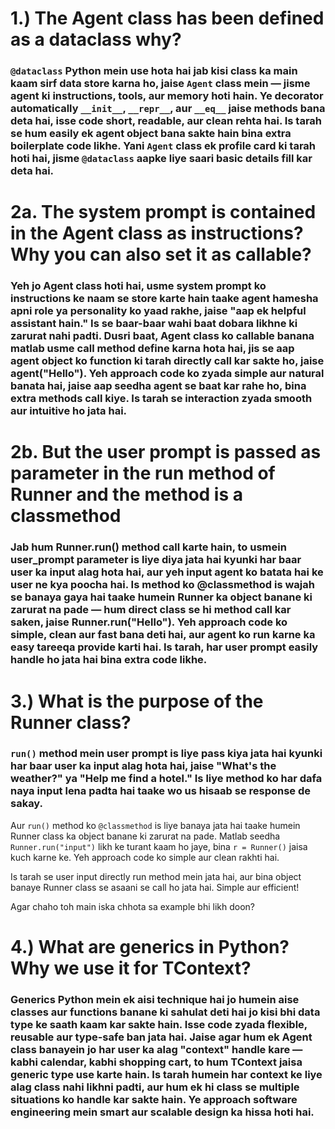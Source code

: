 # 1.) The Agent class has been defined as a dataclass why?


### `@dataclass` Python mein use hota hai jab kisi class ka main kaam sirf data store karna ho, jaise `Agent` class mein — jisme agent ki instructions, tools, aur memory hoti hain. Ye decorator automatically `__init__`, `__repr__`, aur `__eq__` jaise methods bana deta hai, isse code short, readable, aur clean rehta hai. Is tarah se hum easily ek agent object bana sakte hain bina extra boilerplate code likhe. Yani `Agent` class ek profile card ki tarah hoti hai, jisme `@dataclass` aapke liye saari basic details fill kar deta hai.


# 2a. The system prompt is contained in the Agent class as instructions? Why you can also set it as callable?

### Yeh jo Agent class hoti hai, usme system prompt ko instructions ke naam se store karte hain taake agent hamesha apni role ya personality ko yaad rakhe, jaise "aap ek helpful assistant hain." Is se baar-baar wahi baat dobara likhne ki zarurat nahi padti. Dusri baat, Agent class ko callable banana matlab usme __call__ method define karna hota hai, jis se aap agent object ko function ki tarah directly call kar sakte ho, jaise agent("Hello"). Yeh approach code ko zyada simple aur natural banata hai, jaise aap seedha agent se baat kar rahe ho, bina extra methods call kiye. Is tarah se interaction zyada smooth aur intuitive ho jata hai.


# 2b. But the user prompt is passed as parameter in the run method of Runner and the method is a classmethod

### Jab hum Runner.run() method call karte hain, to usmein user_prompt parameter is liye diya jata hai kyunki har baar user ka input alag hota hai, aur yeh input agent ko batata hai ke user ne kya poocha hai. Is method ko @classmethod is wajah se banaya gaya hai taake humein Runner ka object banane ki zarurat na pade — hum direct class se hi method call kar saken, jaise Runner.run("Hello"). Yeh approach code ko simple, clean aur fast bana deti hai, aur agent ko run karne ka easy tareeqa provide karti hai. Is tarah, har user prompt easily handle ho jata hai bina extra code likhe.




# 3.) What is the purpose of the Runner class?



### `run()` method mein user prompt is liye pass kiya jata hai kyunki har baar user ka input alag hota hai, jaise "What's the weather?" ya "Help me find a hotel." Is liye method ko har dafa naya input lena padta hai taake wo us hisaab se response de sakay.

Aur `run()` method ko `@classmethod` is liye banaya jata hai taake humein Runner class ka object banane ki zarurat na pade. Matlab seedha `Runner.run("input")` likh ke turant kaam ho jaye, bina `r = Runner()` jaisa kuch karne ke. Yeh approach code ko simple aur clean rakhti hai.

Is tarah se user input directly run method mein jata hai, aur bina object banaye Runner class se asaani se call ho jata hai. Simple aur efficient!

Agar chaho toh main iska chhota sa example bhi likh doon?


# 4.) What are generics in Python? Why we use it for TContext?


### Generics Python mein ek aisi technique hai jo humein aise classes aur functions banane ki sahulat deti hai jo kisi bhi data type ke saath kaam kar sakte hain. Isse code zyada flexible, reusable aur type-safe ban jata hai. Jaise agar hum ek Agent class banayein jo har user ka alag "context" handle kare — kabhi calendar, kabhi shopping cart, to hum TContext jaisa generic type use karte hain. Is tarah humein har context ke liye alag class nahi likhni padti, aur hum ek hi class se multiple situations ko handle kar sakte hain. Ye approach software engineering mein smart aur scalable design ka hissa hoti hai.
